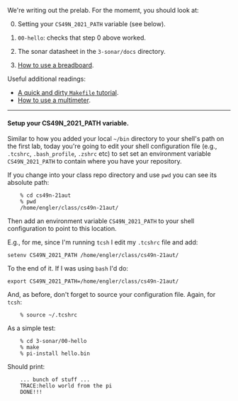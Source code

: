 We're writing out the prelab.  For the momemt, you should look at:
  
   0. Setting your `CS49N_2021_PATH` variable (see below).

   1. `00-hello`: checks that step 0 above worked.

   2. The sonar datasheet in the `3-sonar/docs` directory.

   3. [How to use a breadboard](https://learn.sparkfun.com/tutorials/how-to-use-a-breadboard/all).

Useful additional readings:

  - [A quick and dirty `Makefile` tutorial](http://nuclear.mutantstargoat.com/articles/make/).
  - [How to use a multimeter](https://learn.sparkfun.com/tutorials/how-to-use-a-multimeter/all).

-----------------------------------------------------------------
#### Setup your  CS49N_2021_PATH variable.

Similar to how you added your local `~/bin` directory to your shell's path
on the first lab, today you're going to edit your shell configuration file
(e.g., `.tcshrc`, `.bash_profile`, `.zshrc` etc) to set set an environment
variable `CS49N_2021_PATH` to contain where you have your repository.

If you change into your class repo directory and use `pwd` you can see 
its absolute path:

        % cd cs49n-21aut
        % pwd
        /home/engler/class/cs49n-21aut/

Then add an environment variable `CS49N_2021_PATH` to your  shell configuration
to point to this location.

E.g., for me, since I'm running `tcsh` I edit my `.tcshrc` file and add:

    setenv CS49N_2021_PATH /home/engler/class/cs49n-21aut/

To the end of it.  If I was using `bash` I'd do:

    export CS49N_2021_PATH=/home/engler/class/cs49n-21aut/

And, as before, don't forget to source your configuration file.  Again, for
`tcsh`: 

        % source ~/.tcshrc

As a simple test:

        % cd 3-sonar/00-hello
        % make
        % pi-install hello.bin

Should print:

        ... bunch of stuff ...
        TRACE:hello world from the pi
        DONE!!!

